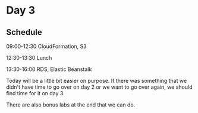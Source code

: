 # Day 3

## Schedule

09:00-12:30 CloudFormation, S3

12:30-13:30 Lunch&#x20;

13:30-16:00 RDS, Elastic Beanstalk



Today will be a little bit easier on purpose. If there was something that we didn't have time to go over on day 2 or we want to go over again, we should find time for it on day 3.

There are also bonus labs at the end that we can do.
